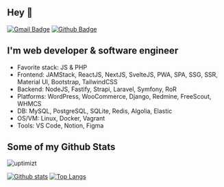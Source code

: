 ## Hey 👋
[![Gmail Badge](https://img.shields.io/badge/-uptimizt@gmail.com-c14438?style=flat&logo=Gmail&logoColor=white&link=mailto:uptimizt@gmail.com)](mailto:uptimizt@gmail.com) [![Github Badge](https://img.shields.io/badge/-uptimizt-grey?style=flat&logo=github&logoColor=white&link=https://github.com/uptimizt/)](https://www.github.com/uptimizt/) 

## I'm web developer & software engineer

- Favorite stack: JS & PHP
- Frontend: JAMStack, ReactJS, NextJS, SvelteJS, PWA, SPA, SSG, SSR, Material UI, Bootstrap, TailwindCSS
- Backend: NodeJS, Fastify, Strapi, Laravel, Symfony, RoR
- Platforms: WordPress, WooCommerce, Django, Redmine, FreeScout, WHMCS
- DB: MySQL, PostgreSQL, SQLite, Redis, Algolia, Elastic
- OS/VM: Linux, Docker, Vagrant
- Tools: VS Code, Notion, Figma

## Some of my Github Stats
<p align=left> <img src=https://komarev.com/ghpvc/?username=uptimizt alt=uptimizt /> </p>

[![Github stats](https://github-readme-stats.vercel.app/api?username=uptimizt&show_icons=true&include_all_commits=true)](https://github.com/uptimizt/github-readme-stats)
[![Top Langs](https://github-readme-stats.vercel.app/api/top-langs/?username=uptimizt&layout=compact)](https://github.com/uptimizt/github-readme-stats)
